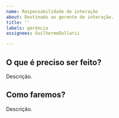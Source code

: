 ```yaml
---
name: Responsabilidade de interação
about: Destinado ao gerente de interação.
title: ''
labels: gerência
assignees: GuilhermeDallarii

---
```


## O que é preciso ser feito?
Descrição.

## Como faremos?
Descrição.
